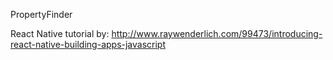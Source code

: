 PropertyFinder

React Native tutorial by:
http://www.raywenderlich.com/99473/introducing-react-native-building-apps-javascript

